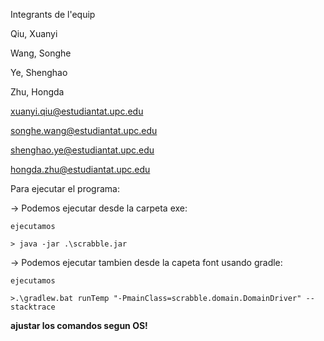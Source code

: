 Integrants de l'equip

Qiu, Xuanyi

Wang, Songhe

Ye, Shenghao

Zhu, Hongda

xuanyi.qiu@estudiantat.upc.edu

songhe.wang@estudiantat.upc.edu

shenghao.ye@estudiantat.upc.edu

hongda.zhu@estudiantat.upc.edu

Para ejecutar el programa:

-> Podemos ejecutar desde la carpeta exe:

    ejecutamos

    > java -jar .\scrabble.jar

-> Podemos ejecutar tambien desde la capeta font usando gradle:

    ejecutamos

    >.\gradlew.bat runTemp "-PmainClass=scrabble.domain.DomainDriver" --stacktrace

**ajustar los comandos segun OS!**
